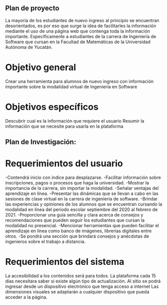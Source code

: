 ## Plan de proyecto

La mayoría de los estudiantes de nuevo ingreso al principio se encuentran desorientados, es por eso que surge la idea de facilitarles la información mediante el uso de una página web que contenga toda la información importante. 
Específicamente a estudiantes de la carrera de Ingeniería de Software que cursan en la Facultad de Matemáticas de la Universidad Autónoma de Yucatán.

# Objetivo general
Crear una herramienta para alumnos de nuevo ingreso con información importante sobre la modalidad virtual de Ingeniería en Software
# Objetivos específicos
Descubrir cual es la información que requiere el usuario 
Resumir la información que se necesite para usarla en la plataforma

## Plan de Investigación: 
# Requerimientos del usuario
-Contendrá inicio con índice para desplazarse.
-Facilitar información sobre inscripciones, pagos o procesos que haga la universidad. 
-Mostrar la importancia de la carrera, sin importar la modalidad.
-Señalar ventajas del aprendizaje en línea.
-Presentar las dinámicas que se llevan a cabo en las sesiones de clase virtual en la carrera de ingeniería de software.
-Brindar las experiencias y opiniones de los alumnos que se encuentran cursando la modalidad en línea del periodo escolar septiembre del 2020 al febrero de 2021.
-Proporcionar una guía sencilla y clara acerca de consejos y recomendaciones que pueden seguir los estudiantes que cursan la modalidad no presencial.
-Mencionar herramientas que pueden facilitar el aprendizaje en línea como banco de imágenes, librerías digitales entre otros.
-Se pondrá una sección que brindará consejos y anécdotas de ingenieros sobre el trabajo a distancia.

# Requerimientos del sistema 
La accesibilidad a los contenidos será para todos.
La plataforma cada 15 días necesitara saber si existe algún tipo de actualización.
Al sitio se podrá ingresar desde un dispositivo electrónico que tenga acceso a internet
Las dimensiones visuales se adaptarán a cualquier dispositivo que pueda acceder a la página.
